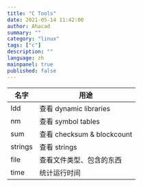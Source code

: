 ```yaml
---
title: "C Tools"
date: 2021-05-14 11:42:00
author: Ahacad
summary: ""
category: "linux"
tags: ["c"]
description: ""
language: zh
mainpanel: true
published: false
---
```



| 名字    | 用途                       |
| ---     | ---                        |
| ldd     | 查看 dynamic libraries     |
| nm      | 查看 symbol tables         |
| sum     | 查看 checksum & blockcount |
| strings | 查看 strings               |
| file    | 查看文件类型、包含的东西   |
| time    | 统计运行时间               |
